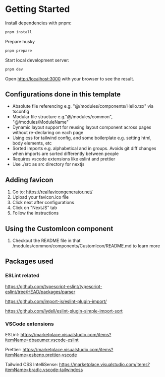 # Getting Started

Install dependencies with pnpm:

```bash
pnpm install
```

Prepare husky

```bash
pnpm prepare
```

Start local development server:

```bash
pnpm dev
```

Open [http://localhost:3000](http://localhost:3000) with your browser to see the result.

## Configurations done in this template

- Absolute file referencing e.g. "@/modules/components/Hello.tsx" via tsconfig
- Modular file structure e.g."@/modules/common", "@/modules/ModuleName"
- Dynamic layout support for reusing layout component across pages without re-declaring on each page
- Using css for tailwind config, and some boilerplate e.g. setting html, body elements, etc
- Sorted imports e.g. alphabetical and in groups. Avoids git diff changes when imports are sorted differently between people
- Requires vscode extensions like eslint and prettier
- Use ./src as src directory for nextjs

## Adding favicon 

1. Go to: <https://realfavicongenerator.net/>
2. Upload your favicon.ico file
3. Click next after configurations
4. Click on "NextJS" tab
5. Follow the instructions

## Using the CustomIcon component

1. Checkout the README file in that /modules/common/components/CustomIcon/README.md to learn more

## Packages used

### ESLint related

<https://github.com/typescript-eslint/typescript-eslint/tree/HEAD/packages/parser>

<https://github.com/import-js/eslint-plugin-import/>

<https://github.com/lydell/eslint-plugin-simple-import-sort>

### VSCode extensions

ESLint: <https://marketplace.visualstudio.com/items?itemName=dbaeumer.vscode-eslint>

Prettier: <https://marketplace.visualstudio.com/items?itemName=esbenp.prettier-vscode>


Tailwind CSS IntelliSense: <https://marketplace.visualstudio.com/items?itemName=bradlc.vscode-tailwindcss>

